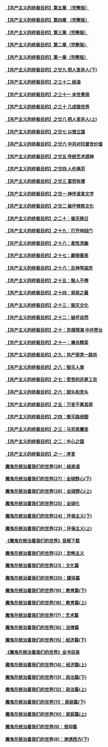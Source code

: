 #### [【共产主义的终极目的】第五章 （完整版）](../pages/nsc422/n11428912.md?t=08131132) 

#### [【共产主义的终极目的】第四章 （完整版）](../pages/nsc422/n11428907.md?t=08131132) 

#### [【共产主义的终极目的】第三章（完整版）](../pages/nsc422/n11428848.md?t=08131132) 

#### [【共产主义的终极目的】第二章（完整版）](../pages/nsc422/n11428831.md?t=08131132) 

#### [【共产主义的终极目的】第一章（完整版）](../pages/nsc422/n11417651.md?t=08131132) 

#### [【共产主义的终极目的】之廿九 把人变非人(下)](../pages/nsc422/n11344140.md?t=08131132) 

#### [【共产主义的终极目的】之三十二 结语](../pages/nsc422/n11360535.md?t=08131132) 

#### [【共产主义的终极目的】之三十一 末世景观](../pages/nsc422/n11351129.md?t=08131132) 

#### [【共产主义的终极目的】之三十 几成狼世界](../pages/nsc422/n11348280.md?t=08131132) 

#### [【共产主义的终极目的】之廿八 把人变非人(上)](../pages/nsc422/n11340492.md?t=08131132) 

#### [【共产主义的终极目的】之廿七 以恨立国](../pages/nsc422/n11336944.md?t=08131132) 

#### [【共产主义的终极目的】之廿六 中共对抗普世价值](../pages/nsc422/n11324785.md?t=08131132) 

#### [【共产主义的终极目的】之廿五 传统艺术颂神](../pages/nsc422/n11296396.md?t=08131132) 

#### [【共产主义的终极目的】之廿四 人伦典范](../pages/nsc422/n11296397.md?t=08131132) 

#### [【共产主义的终极目的】之廿三 富而有德](../pages/nsc422/n11283598.md?t=08131132) 

#### [【共产主义的终极目的】之廿一 神传语言文字](../pages/nsc422/n11263265.md?t=08131132) 

#### [【共产主义的终极目的】之廿二 破坏修炼文化](../pages/nsc422/n11245728.md?t=08131132) 

#### [【共产主义的终极目的】之二十：偷天换日](../pages/nsc422/n11238846.md?t=08131132) 

#### [【共产主义的终极目的】之十九：打开地狱门](../pages/nsc422/n11206376.md?t=08131132) 

#### [【共产主义的终极目的】之十八：柔性洗脑](../pages/nsc422/n11199994.md?t=08131132) 

#### [【共产主义的终极目的】之十七：颠倒善恶](../pages/nsc422/n11179782.md?t=08131132) 

#### [【共产主义的终极目的】之十六：反神骂祖宗](../pages/nsc422/n11166798.md?t=08131132) 

#### [【共产主义的终极目的】之十五：毁人不倦](../pages/nsc422/n11166792.md?t=08131132) 

#### [【共产主义的终极目的】之十四：邪恶之最](../pages/nsc422/n11150249.md?t=08131132) 

#### [【共产主义的终极目的】之十三：毁灭文化](../pages/nsc422/n11135227.md?t=08131132) 

#### [【共产主义的终极目的】之十二：破坏自然](../pages/nsc422/n11135214.md?t=08131132) 

#### [【共产主义的终极目的】之十：苏俄预演 中共登台](../pages/nsc422/n11118424.md?t=08131132) 

#### [【共产主义的终极目的】之十一：屠杀精英](../pages/nsc422/n11118442.md?t=08131132) 

#### [【共产主义的终极目的】之九：共产邪灵一路杀](../pages/nsc422/n11114139.md?t=08131132) 

#### [【共产主义的终极目的】之八：毁灭人类](../pages/nsc422/n11108503.md?t=08131132) 

#### [【共产主义的终极目的】之七：受苦的还是工农](../pages/nsc422/n11101809.md?t=08131132) 

#### [【共产主义的终极目的】之六：甜头和苦头](../pages/nsc422/n11096971.md?t=08131132) 

#### [【共产主义的终极目的】之五：万变不离其邪](../pages/nsc422/n11091285.md?t=08131132) 

#### [【共产主义的终极目的】之四：毁灭路线图](../pages/nsc422/n11086284.md?t=08131132) 

#### [【共产主义的终极目的】之三：马克思魔变](../pages/nsc422/n11061941.md?t=08131132) 

#### [【共产主义的终极目的】之二：中心之国](../pages/nsc422/n11047728.md?t=08131132) 

#### [【共产主义的终极目的】之一：序言](../pages/nsc422/n11086077.md?t=08131132) 

#### [魔鬼在统治着我们的世界(28)：结束语](../pages/nsc422/n10936246.md?t=08131132) 

#### [魔鬼在统治着我们的世界(27)：全球野心(下)](../pages/nsc422/n10928319.md?t=08131132) 

#### [魔鬼在统治着我们的世界(26)：全球野心(上)](../pages/nsc422/n10900318.md?t=08131132) 

#### [魔鬼在统治着我们的世界(25)：全球化](../pages/nsc422/n10788205.md?t=08131132) 

#### [魔鬼在统治着我们的世界(24)：环保主义(下)](../pages/nsc422/n10695307.md?t=08131132) 

#### [魔鬼在统治着我们的世界(23)：环保主义(上)](../pages/nsc422/n10688613.md?t=08131132) 

#### [《魔鬼在统治着我们的世界》音频下载](../pages/nsc422/n10635553.md?t=08131132) 

#### [魔鬼在统治着我们的世界(22)：恐怖主义](../pages/nsc422/n10614727.md?t=08131132) 

#### [魔鬼在统治着我们的世界(21)：文化篇](../pages/nsc422/n10597706.md?t=08131132) 

#### [魔鬼在统治着我们的世界(20)：媒体篇](../pages/nsc422/n10586579.md?t=08131132) 

#### [魔鬼在统治着我们的世界(19)：教育篇(下)](../pages/nsc422/n10564808.md?t=08131132) 

#### [魔鬼在统治着我们的世界(18)：教育篇(上)](../pages/nsc422/n10526970.md?t=08131132) 

#### [魔鬼在统治着我们的世界(17)：艺术篇](../pages/nsc422/n10499093.md?t=08131132) 

#### [魔鬼在统治着我们的世界(16)：法律篇](../pages/nsc422/n10485969.md?t=08131132) 

#### [魔鬼在统治着我们的世界(15)：经济篇(下)](../pages/nsc422/n10469975.md?t=08131132) 

#### [《魔鬼在统治着我们的世界》全书目录](../pages/nsc422/n10464261.md?t=08131132) 

#### [魔鬼在统治着我们的世界(14)：经济篇(上)](../pages/nsc422/n10457370.md?t=08131132) 

#### [魔鬼在统治着我们的世界(13)：政治篇(下)](../pages/nsc422/n10448270.md?t=08131132) 

#### [魔鬼在统治着我们的世界(12)：政治篇(上)](../pages/nsc422/n10444576.md?t=08131132) 

#### [魔鬼在统治着我们的世界(11)：家庭篇(下)](../pages/nsc422/n10440961.md?t=08131132) 

#### [魔鬼在统治着我们的世界(10)：家庭篇(上)](../pages/nsc422/n10435448.md?t=08131132) 

#### [魔鬼在统治着我们的世界(9)：信仰篇](../pages/nsc422/n10432159.md?t=08131132) 

#### [魔鬼在统治着我们的世界(8)：渗透西方(下)](../pages/nsc422/n10429603.md?t=08131132) 

